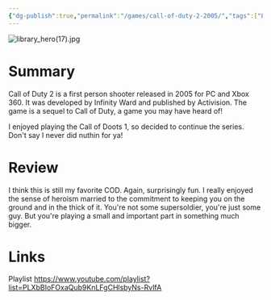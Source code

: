 ```yaml
---
{"dg-publish":true,"permalink":"/games/call-of-duty-2-2005/","tags":["LP"],"created":"2023-12-08","updated":"2024-08-05"}
---
```



![library_hero(17).jpg](/img/user/Attachments/library_hero(17).jpg)

# Summary

Call of Duty 2 is a first person shooter released in 2005 for PC and Xbox 360. It was developed by Infinity Ward and published by Activision. The game is a sequel to Call of Duty, a game you may have heard of!

I enjoyed playing the Call of Doots 1, so decided to continue the series. Don't say I never did nuthin for ya!

# Review

I think this is still my favorite COD. Again, surprisingly fun. I really enjoyed the sense of heroism married to the commitment to keeping you on the ground and in the thick of it. You're not some supersoldier, you're just some guy. But you're playing a small and important part in something much bigger.

# Links

Playlist https://www.youtube.com/playlist?list=PLXbBIoFOxaQub9KnLFgCHlsbyNs-RvlfA
